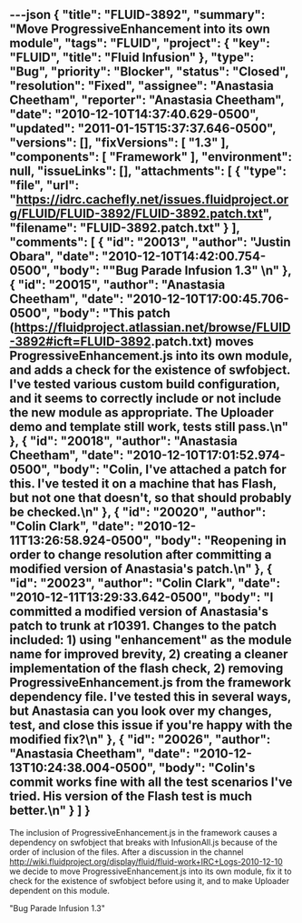 ---json
{
  "title": "FLUID-3892",
  "summary": "Move ProgressiveEnhancement into its own module",
  "tags": "FLUID",
  "project": {
    "key": "FLUID",
    "title": "Fluid Infusion"
  },
  "type": "Bug",
  "priority": "Blocker",
  "status": "Closed",
  "resolution": "Fixed",
  "assignee": "Anastasia Cheetham",
  "reporter": "Anastasia Cheetham",
  "date": "2010-12-10T14:37:40.629-0500",
  "updated": "2011-01-15T15:37:37.646-0500",
  "versions": [],
  "fixVersions": [
    "1.3"
  ],
  "components": [
    "Framework"
  ],
  "environment": null,
  "issueLinks": [],
  "attachments": [
    {
      "type": "file",
      "url": "https://idrc.cachefly.net/issues.fluidproject.org/FLUID/FLUID-3892/FLUID-3892.patch.txt",
      "filename": "FLUID-3892.patch.txt"
    }
  ],
  "comments": [
    {
      "id": "20013",
      "author": "Justin Obara",
      "date": "2010-12-10T14:42:00.754-0500",
      "body": "\"Bug Parade Infusion 1.3\"&#x20;\n"
    },
    {
      "id": "20015",
      "author": "Anastasia Cheetham",
      "date": "2010-12-10T17:00:45.706-0500",
      "body": "This patch (<https://fluidproject.atlassian.net/browse/FLUID-3892#icft=FLUID-3892>.patch.txt) moves ProgressiveEnhancement.js into its own module, and adds a check for the existence of swfobject. I've tested various custom build configuration, and it seems to correctly include or not include the new module as appropriate. The Uploader demo and template still work, tests still pass.\n"
    },
    {
      "id": "20018",
      "author": "Anastasia Cheetham",
      "date": "2010-12-10T17:01:52.974-0500",
      "body": "Colin, I've attached a patch for this. I've tested it on a machine that **has** Flash, but not one that doesn't, so that should probably be checked.\n"
    },
    {
      "id": "20020",
      "author": "Colin Clark",
      "date": "2010-12-11T13:26:58.924-0500",
      "body": "Reopening in order to change resolution after committing a modified version of Anastasia's patch.\n"
    },
    {
      "id": "20023",
      "author": "Colin Clark",
      "date": "2010-12-11T13:29:33.642-0500",
      "body": "I committed a modified version of Anastasia's patch to trunk at r10391. Changes to the patch included: 1) using \"enhancement\" as the module name for improved brevity, 2) creating a cleaner implementation of the flash check, 2) removing ProgressiveEnhancement.js from the framework dependency file. I've tested this in several ways, but Anastasia can you look over my changes, test, and close this issue if you're happy with the modified fix?\n"
    },
    {
      "id": "20026",
      "author": "Anastasia Cheetham",
      "date": "2010-12-13T10:24:38.004-0500",
      "body": "Colin's commit works fine with all the test scenarios I've tried. His version of the Flash test is much better.\n"
    }
  ]
}
---
The inclusion of ProgressiveEnhancement.js in the framework causes a dependency on swfobject that breaks with InfusionAll.js because of the order of inclusion of the files. After a discussion in the channel\
<http://wiki.fluidproject.org/display/fluid/fluid-work+IRC+Logs-2010-12-10>\
we decide to move ProgressiveEnhancement.js into its own module, fix it to check for the existence of swfobject before using it, and to make Uploader dependent on this module.

"Bug Parade Infusion 1.3"&#x20;

        
